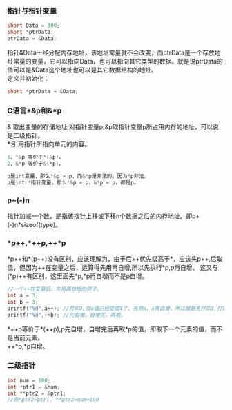 ﻿### 指针与指针变量
```C
short Data = 300;
short *ptrData;
ptrData = &Data;
```
指针&Data一经分配内存地址，该地址常量就不会改变，而ptrData是一个存放地址常量的变量，它可以指向Data，也可以指向其它类型的数据。就是说ptrData的值可以是&Data这个地址也可以是其它数据结构的地址。  
定义并初始化：
```c
short *ptrData = &Data;
```

### C语言\*&p和&\*p
&:取出变量的存储地址;对指针变量p,&p取指针变量p所占用内存的地址，可以说是二级指针。  
\*:引用指针所指向单元的内容。

```C
1、*&p 等价于*(&p)。
2、&*p 等价于&(*p)。

p是int变量，那么*&p = p，而&*p是非法的。因为*p非法。
p是int *指针变量，那么*&p = p，&*p = p，都是p。
```

### p+(-)n
指针加减一个数，是指该指针上移或下移n个数据之后的内存地址。即p+(-)n\*sizeof(type)。

### \*p++,\*++p,++\*p
\*p++和\*(p++)没有区别，应该理解为，由于后++优先级高于\*，应该先p++,后取值，但因为++在变量之后，运算得先用再自增,所以先执行\*p,p再自增。
这又与(\*p)++有区别，这里面先\*p,\*p再自增而不是p自增。
```C
//一个++在变量后，先用再自增的例子。
int a = 3;
int b = 3;
printf("%d",a++); //打印3,但a值已经变成4了。先用a，a再自增，所以就是先打印3,打印完再自增。
printf("%d",++b); //先自增，自增完，再用。
```
\*++p等价于\*(++p),p先自增，自增完后再取\*p的值，即取下一个元素的值，而不是当前元素。    
++\*p,*p自增。  

### 二级指针
```C
int num = 100;
int *ptr1 = &num;
int **ptr2 = &ptr1;
//则*ptr2=ptr1, **ptr2=num=100
```
